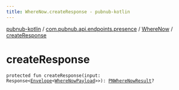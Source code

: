 ```yaml
---
title: WhereNow.createResponse - pubnub-kotlin
---
```


[pubnub-kotlin](../../index.html) / [com.pubnub.api.endpoints.presence](../index.html) / [WhereNow](index.html) / [createResponse](./create-response.html)

# createResponse

`protected fun createResponse(input: Response<`[`Envelope`](../../com.pubnub.api.models.server/-envelope/index.html)`<`[`WhereNowPayload`](../../com.pubnub.api.models.server.presence/-where-now-payload/index.html)`>>): `[`PNWhereNowResult`](../../com.pubnub.api.models.consumer.presence/-p-n-where-now-result/index.html)`?`